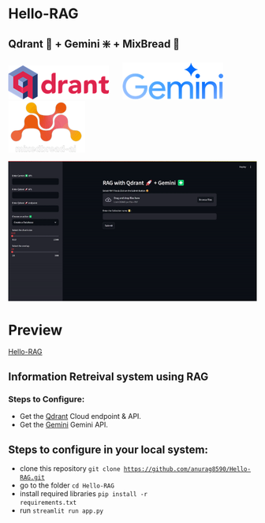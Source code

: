 # Hello-RAG
## Qdrant 🚀 + Gemini ❇️ + MixBread 🍁

![image qdrant](/preview/5.png) &nbsp;&nbsp;&nbsp;&nbsp;&nbsp; ![image gemini](/preview/4.png) &nbsp;&nbsp;&nbsp;&nbsp;&nbsp;&nbsp; ![image mixbread](/preview/3.png)

![image 2](/preview/2.gif)

# Preview

[Hello-RAG]()

## Information Retreival system using RAG

### Steps to Configure:
- Get the [Qdrant](https://qdrant.tech/) Cloud endpoint & API.
- Get the [Gemini](https://ai.google.dev/) Gemini API.

## Steps to configure in your local system:

- clone this repository <code>git clone https://github.com/anurag8590/Hello-RAG.git</code>
- go to the folder <code>cd Hello-RAG</code>
- install required libraries <code>pip install -r requirements.txt</code>
- run <code>streamlit run app.py</code>